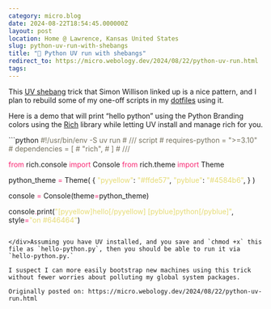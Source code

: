 ```yaml
---
category: micro.blog
date: 2024-08-22T18:54:45.000000Z
layout: post
location: Home @ Lawrence, Kansas United States
slug: python-uv-run-with-shebangs
title: "🐍 Python UV run with shebangs"
redirect_to: https://micro.webology.dev/2024/08/22/python-uv-run.html
tags: 
---
```


This [UV shebang](https://simonwillison.net/2024/Aug/21/usrbinenv-uv-run/) trick that Simon Willison linked up is a nice pattern, and I plan to rebuild some of my one-off scripts in my [dotfiles](https://github.com/jefftriplett/dotfiles) using it.

Here is a demo that will print “hello python” using the Python Branding colors using the [Rich](https://github.com/Textualize/rich) library while letting UV install and manage rich for you.

<div class="highlight">```python
<span style="color:#75715e">#!/usr/bin/env -S uv run</span>
<span style="color:#75715e"># /// script</span>
<span style="color:#75715e"># requires-python = ">=3.10"</span>
<span style="color:#75715e"># dependencies = [</span>
<span style="color:#75715e">#     "rich",</span>
<span style="color:#75715e"># ]</span>
<span style="color:#75715e"># ///</span>

<span style="color:#f92672">from</span> rich.console <span style="color:#f92672">import</span> Console
<span style="color:#f92672">from</span> rich.theme <span style="color:#f92672">import</span> Theme

python_theme <span style="color:#f92672">=</span> Theme(
    {
        <span style="color:#e6db74">"pyyellow"</span>: <span style="color:#e6db74">"#ffde57"</span>,
        <span style="color:#e6db74">"pyblue"</span>: <span style="color:#e6db74">"#4584b6"</span>,
    }
)

console <span style="color:#f92672">=</span> Console(theme<span style="color:#f92672">=</span>python_theme)

console<span style="color:#f92672">.</span>print(<span style="color:#e6db74">"[pyyellow]hello[/pyyellow] [pyblue]python[/pyblue]"</span>, style<span style="color:#f92672">=</span><span style="color:#e6db74">"on #646464"</span>)

```

</div>Assuming you have UV installed, and you save and `chmod +x` this file as `hello-python.py`, then you should be able to run it via `hello-python.py.`

I suspect I can more easily bootstrap new machines using this trick without fewer worries about polluting my global system packages.

Originally posted on: https://micro.webology.dev/2024/08/22/python-uv-run.html